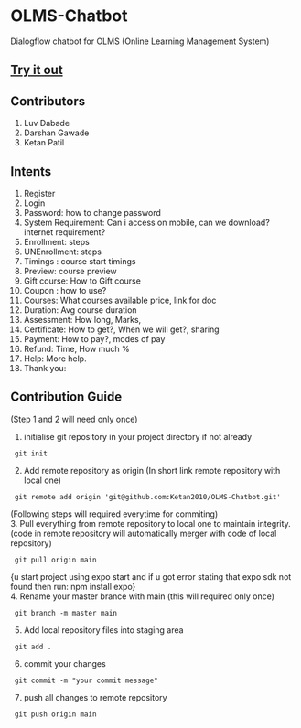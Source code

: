 # OLMS-Chatbot
Dialogflow chatbot for OLMS (Online Learning Management System)

## [Try it out](https://olms-chatbot.herokuapp.com/)

## Contributors
1. Luv Dabade
2. Darshan Gawade
3. Ketan Patil

## Intents
1. Register
2. Login
3. Password: how to change password
4. System Requirement: Can i access on mobile, can we download? internet requirement?
5. Enrollment: steps
6. UNEnrollment: steps
7. Timings : course start timings
8. Preview: course preview
9. Gift course: How to Gift course
10. Coupon : how to use?
11. Courses: What courses available price, link for doc
12. Duration: Avg course duration
13. Assessment: How long, Marks, 
14. Certificate: How to get?, When we will get?, sharing 
15. Payment: How to pay?, modes of pay
16. Refund: Time, How much %
17. Help: More help.
18. Thank you: 

## Contribution Guide
(Step 1 and 2 will need only once)
1. initialise git repository in your project directory if not already 

```
 git init 
```
2. Add remote repository as origin (In short link remote repository with local one)

```
 git remote add origin 'git@github.com:Ketan2010/OLMS-Chatbot.git' 
```
(Following steps will required everytime for commiting) <br>
3. Pull everything from remote repository to local one to maintain integrity.(code in remote repository will automatically merger with code of local repository)
```
 git pull origin main
```
{u start project using expo start and if u got error stating that expo sdk not found then run: npm install expo} <br>
4. Rename your master brance with main (this will required only once)
```
 git branch -m master main
```
5. Add local repository files into staging area
```
 git add .
```
6. commit your changes
```
 git commit -m "your commit message"
```
7. push all changes to remote repository
```
 git push origin main
```

